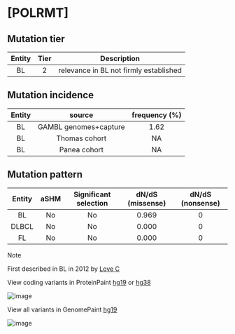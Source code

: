 # [POLRMT]

## Mutation tier

|Entity|Tier|Description                           |
|:------:|:----:|--------------------------------------|
|BL    |2   |relevance in BL not firmly established|
## Mutation incidence

|Entity|source               |frequency (%)|
|:------:|:---------------------:|:-------------:|
|BL    |GAMBL genomes+capture|1.62         |
|BL    |Thomas cohort        |  NA         |
|BL    |Panea cohort         |  NA         |

## Mutation pattern

|Entity|aSHM|Significant selection|dN/dS (missense)|dN/dS (nonsense)|
|:------:|:----:|:---------------------:|:----------------:|:----------------:|
|BL    |No  |No                   |0.969           |0               |
|DLBCL |No  |No                   |0.000           |0               |
|FL    |No  |No                   |0.000           |0               |


> [!NOTE]
> First described in BL in 2012 by [Love C](https://pubmed.ncbi.nlm.nih.gov/23143597)

View coding variants in ProteinPaint [hg19](https://www.bcgsc.ca/downloads/morinlab/GAMBL/test/genes/POLRMT_protein.html)  or [hg38](https://www.bcgsc.ca/downloads/morinlab/GAMBL/test/genes/POLRMT_protein_hg38.html)

![image](../../images/proteinpaint/POLRMT_NM_005035.svg)

View all variants in GenomePaint [hg19](https://www.bcgsc.ca/downloads/morinlab/GAMBL/test/genes/POLRMT.html)

![image](../../images/proteinpaint/POLRMT.svg)

